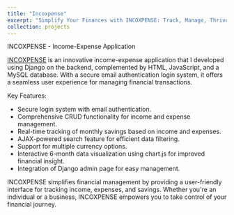 ```yaml
---
title: "Incoxpense"
excerpt: "Simplify Your Finances with INCOXPENSE: Track, Manage, Thrive. "
collection: projects
---
```


INCOXPENSE - Income-Expense Application

[INCOXPENSE](https://github.com/ARKAPRABHA-SANYAL/incoxpense) is an innovative income-expense application that I developed using Django on the backend, complemented by HTML, JavaScript, and a MySQL database. With a secure email authentication login system, it offers a seamless user experience for managing financial transactions.

Key Features:
- Secure login system with email authentication.
- Comprehensive CRUD functionality for income and expense management.
- Real-time tracking of monthly savings based on income and expenses.
- AJAX-powered search feature for efficient data filtering.
- Support for multiple currency options.
- Interactive 6-month data visualization using chart.js for improved financial insight.
- Integration of Django admin page for easy management.

INCOXPENSE simplifies financial management by providing a user-friendly interface for tracking income, expenses, and savings. Whether you're an individual or a business, INCOXPENSE empowers you to take control of your financial journey.
